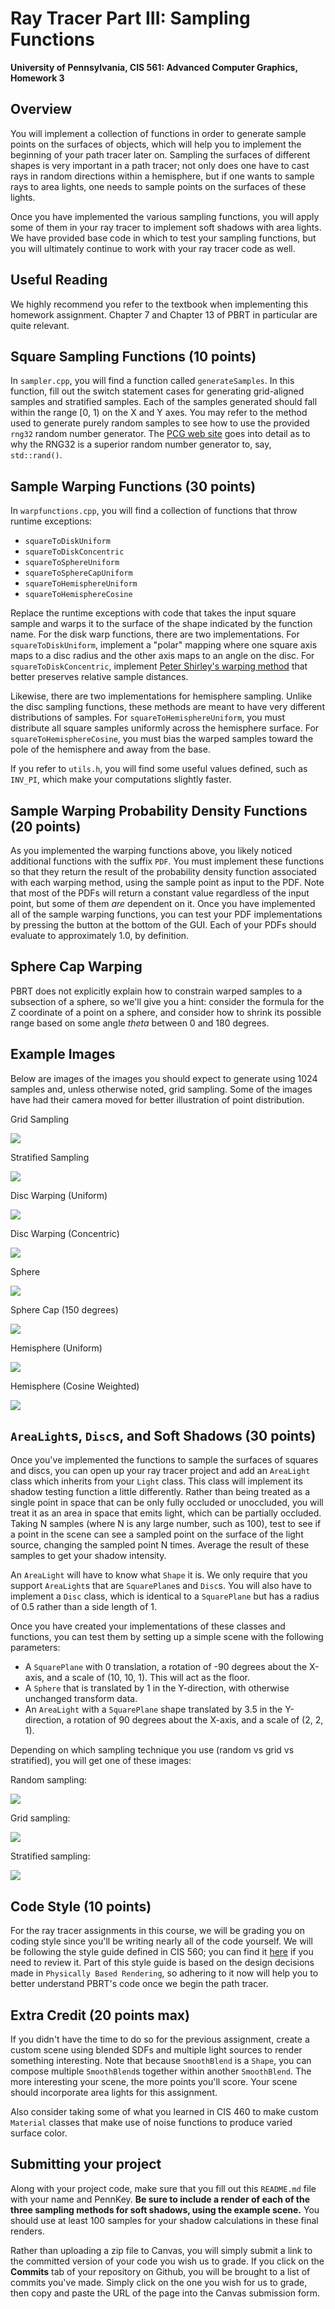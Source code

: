 Ray Tracer Part III: Sampling Functions
======================

**University of Pennsylvania, CIS 561: Advanced Computer Graphics, Homework 3**

Overview
------------
You will implement a collection of functions in order to generate sample points
on the surfaces of objects, which will help you to implement the beginning of
your path tracer later on. Sampling the surfaces of different shapes is very
important in a path tracer; not only does one have to cast rays in random
directions within a hemisphere, but if one wants to sample rays to area
lights, one needs to sample points on the surfaces of these lights.

Once you have implemented the various sampling functions, you will apply some
of them in your ray tracer to implement  soft shadows with area lights. We have provided base code in which to test your sampling functions,
but you will ultimately continue to work with your ray tracer code as well.

Useful Reading
---------
We highly recommend you refer to the textbook when implementing this homework
assignment. Chapter 7 and Chapter 13 of PBRT in particular are quite relevant.

Square Sampling Functions (10 points)
--------
In `sampler.cpp`, you will find a function called `generateSamples`. In this
function, fill out the switch statement cases for generating grid-aligned
samples and stratified samples. Each of the samples generated should fall within
the range [0, 1) on the X and Y axes. You may refer to the method used to
generate purely random samples to see how to use the provided `rng32` random
number generator. The [PCG web site](http://www.pcg-random.org/) goes into
detail as to why the RNG32 is a superior random number generator to, say,
`std::rand()`.

Sample Warping Functions (30 points)
------
In `warpfunctions.cpp`, you will find a collection of functions that throw
runtime exceptions:
* `squareToDiskUniform`
* `squareToDiskConcentric`
* `squareToSphereUniform`
* `squareToSphereCapUniform`
* `squareToHemisphereUniform`
* `squareToHemisphereCosine`

Replace the runtime exceptions with code that takes the input square sample and
warps it to the surface of the shape indicated by the function name. For the
disk warp functions, there are two implementations. For
`squareToDiskUniform`, implement a "polar" mapping where one square axis maps
to a disc radius and the other axis maps to an angle on the disc. For
`squareToDiskConcentric`, implement [Peter Shirley's warping method](https://pdfs.semanticscholar.org/4322/6a3916a85025acbb3a58c17f6dc0756b35ac.pdf)
that better preserves relative sample distances.

Likewise, there are two implementations for hemisphere sampling. Unlike the disc
sampling functions, these methods are meant to have very different distributions
of samples. For `squareToHemisphereUniform`, you must distribute all square
samples uniformly across the hemisphere surface. For `squareToHemisphereCosine`,
you must bias the warped samples toward the pole of the hemisphere and away from
the base.

If you refer to `utils.h`, you will find some useful values defined, such as
`INV_PI`, which make your computations slightly faster.

Sample Warping Probability Density Functions (20 points)
-------------
As you implemented the warping functions above, you likely noticed additional
functions with the suffix `PDF`. You must implement these functions so that they
return the result of the probability density function associated with each
warping method, using the sample point as input to the PDF. Note that most of
the PDFs will return a constant value regardless of the input point, but some
of them _are_ dependent on it. Once you have implemented all of the sample
warping functions, you can test your PDF implementations by pressing the button
at the bottom of the GUI. Each of your PDFs should evaluate to approximately
1.0, by definition.

Sphere Cap Warping
------------
PBRT does not explicitly explain how to constrain warped samples to a subsection
of a sphere, so we'll give you a hint: consider the formula for the Z coordinate
of a point on a sphere, and consider how to shrink its possible range based on
some angle _theta_ between 0 and 180 degrees.

Example Images
-------------
Below are images of the images you should expect to generate using 1024 samples
and, unless otherwise noted, grid sampling. Some of the images have had their
camera moved for better illustration of point distribution.

Grid Sampling

![](./grid.png)

Stratified Sampling

![](./stratified.png)

Disc Warping (Uniform)

![](./discunif.png)

Disc Warping (Concentric)

![](./diskcon.png)

Sphere

![](./sphere.png)

Sphere Cap (150 degrees)

![](./spherecap.png)

Hemisphere (Uniform)

![](./hemiunif.png)

Hemisphere (Cosine Weighted)

![](./hemicos.png)

`AreaLight`s, `Disc`s, and Soft Shadows (30 points)
------------
Once you've implemented the functions to sample the surfaces of squares and
discs, you can open up your ray tracer project and add an `AreaLight` class
which inherits from your `Light` class. This class will implement its shadow
testing function a little differently. Rather than being treated as a single
point in space that can be only fully occluded or unoccluded, you will treat it
as an area in space that emits light, which can be partially occluded. Taking
N samples (where N is any large number, such as 100), test to see if a point
in the scene can see a sampled point on the surface of the light source,
changing the sampled point N times. Average the result of these samples to get
your shadow intensity.

An `AreaLight` will have to know what `Shape` it is. We only require that
you support `AreaLight`s that are `SquarePlane`s and `Disc`s.
You will also have to implement a `Disc` class, which is identical to a
`SquarePlane` but has a radius of 0.5 rather than a side length of 1.

Once you have created your implementations of these classes and functions, you
can test them by setting up a simple scene with the following parameters:
* A `SquarePlane` with 0 translation, a rotation of -90 degrees about the
X-axis, and a scale of (10, 10, 1). This will act as the floor.
* A `Sphere` that is translated by 1 in the Y-direction, with otherwise unchanged
transform data.
* An `AreaLight` with a `SquarePlane` shape translated by 3.5 in the
Y-direction, a rotation of 90 degrees about the X-axis, and a scale of (2, 2, 1).

Depending on which sampling technique you use (random vs grid vs stratified),
you will get one of these images:

Random sampling:

![](random_softshadow.png)

Grid sampling:

![](grid_softshadow.png)

Stratified sampling:

![](stratified_softshadow.png)


Code Style (10 points)
----------
For the ray tracer assignments in this course, we will be grading you on coding
style since you'll be writing nearly all of the code yourself. We will be
following the style guide defined in CIS 560; you can find it [here](https://www.cis.upenn.edu/~cis460/17fa/styleguide.html) if you need to
review it. Part of this style guide is based on the design decisions made in
`Physically Based Rendering`, so adhering to it now will help you to better
understand PBRT's code once we begin the path tracer.


Extra Credit (20 points max)
-------
If you didn't have the time to do so for the previous assignment, create a custom scene using blended SDFs and multiple light sources to render something interesting. Note that because `SmoothBlend` is a `Shape`, you can compose multiple `SmoothBlend`s together within another `SmoothBlend`. The more interesting your scene, the more points you'll score. Your scene should incorporate area lights for this assignment.

Also consider taking some of what you learned in CIS 460 to make custom `Material` classes that make use of noise functions to produce varied surface color.

Submitting your project
--------------
Along with your project code, make sure that you fill out this `README.md` file
with your name and PennKey. __Be sure to include a render of each of the three sampling methods for soft shadows, using the example scene.__ You should use at least 100 samples for your shadow calculations in these final renders.

Rather than uploading a zip file to Canvas, you will simply submit a link to
the committed version of your code you wish us to grade. If you click on the
__Commits__ tab of your repository on Github, you will be brought to a list of
commits you've made. Simply click on the one you wish for us to grade, then copy
and paste the URL of the page into the Canvas submission form.

